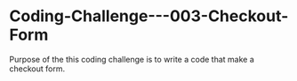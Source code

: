 # Coding-Challenge---003-Checkout-Form
Purpose of the this coding challenge is to write a code that make a checkout form.
